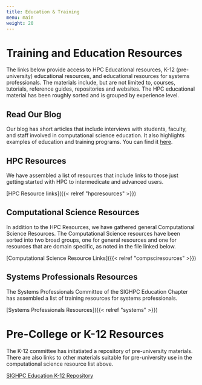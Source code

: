 ```yaml
---
title: Education & Training
menu: main
weight: 20
---
```


# Training and Education Resources

The links below provide access to HPC Educational resources, K-12 (pre-university) educational resources, and educational resources for systems professionals. 
The materials include, but are not limited to, courses, tutorials, reference guides, repositories and websites. The HPC educational material has been roughly sorted and is grouped by experience level.

<!--
## Undergraduate Summer Opportunities

Our members have assembled a list of resources for undergraduates seeking HPC and computational science summer opportunities.

[Undergraduate Summer Opportunities]({{< relref "ugsummerresources" >}})
//-->

## Read Our Blog

Our blog has short articles that include interviews with students, faculty, and staff involved in computational science education.  It also highlights examples of education and training programs.  You can find it [here](https://blog.sighpceducation.acm.org/wp).

## HPC Resources

We have assembled a list of resources that include links to those just getting started with HPC to intermedicate and advanced users.


[HPC Resource links]({{< relref "hpcresources" >}})

## Computational Science Resources

In addition to the HPC Resources, we have gathered 
general Computational Science Resources. The Computational Science resources have been sorted into two broad groups, one for general resources and one for resources that are domain specific, as noted in the file linked below.

[Computational Science Resource Links]({{< relref "compsciresources" >}})

## Systems Professionals Resources

The Systems Professionals Committee of the SIGHPC Education Chapter has assembled a list of training resources for systems professionals.

[Systems Professionals Resources]({{< relref "systems" >}})

# Pre-College or K-12 Resources

The K-12 committee has initatiated a repository of pre-university materials.  There are also links to other materials suitable for pre-university use in the computational science resource list above.

[SIGHPC Education K-12 Repository](https://github.com/SIGHPC-Education-Chapter)




